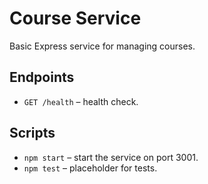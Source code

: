 # Course Service

Basic Express service for managing courses.

## Endpoints

- `GET /health` – health check.

## Scripts

- `npm start` – start the service on port 3001.
- `npm test` – placeholder for tests.
